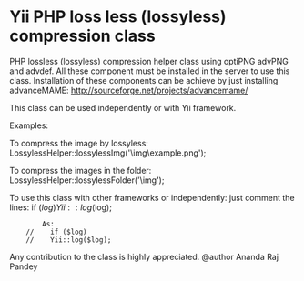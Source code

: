 Yii PHP loss less (lossyless) compression class
========================

PHP lossless (lossyless) compression helper class using optiPNG advPNG and advdef. All these component must be installed in the server
to use this class. Installation of these components can be achieve by just installing advanceMAME:
http://sourceforge.net/projects/advancemame/


This class can be used independently or with Yii framework. 



Examples: 

To compress the image by lossyless:
 LossylessHelper::lossylessImg('\img\example.png');
  
 To compress the images in the folder:
 LossylessHelper::lossylessFolder('\img');
 
 
 To use this class with other frameworks or independently: 
 just comment the lines: 
  if ($log)
            Yii::log($log);
            
            As:
        //    if ($log)
        //    Yii::log($log);


Any contribution to the class is highly appreciated.
@author Ananda Raj Pandey